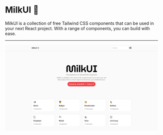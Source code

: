 # MilkUI 🥛

MilkUI is a collection of free Tailwind CSS components that can be used in your next React project. With a range of components, you can build with ease.
<hr/>
<p dir="auto">
<img src="./screenshots/landing.PNG"   alt="landing" style="max-width: 100%;"> 
</p>
